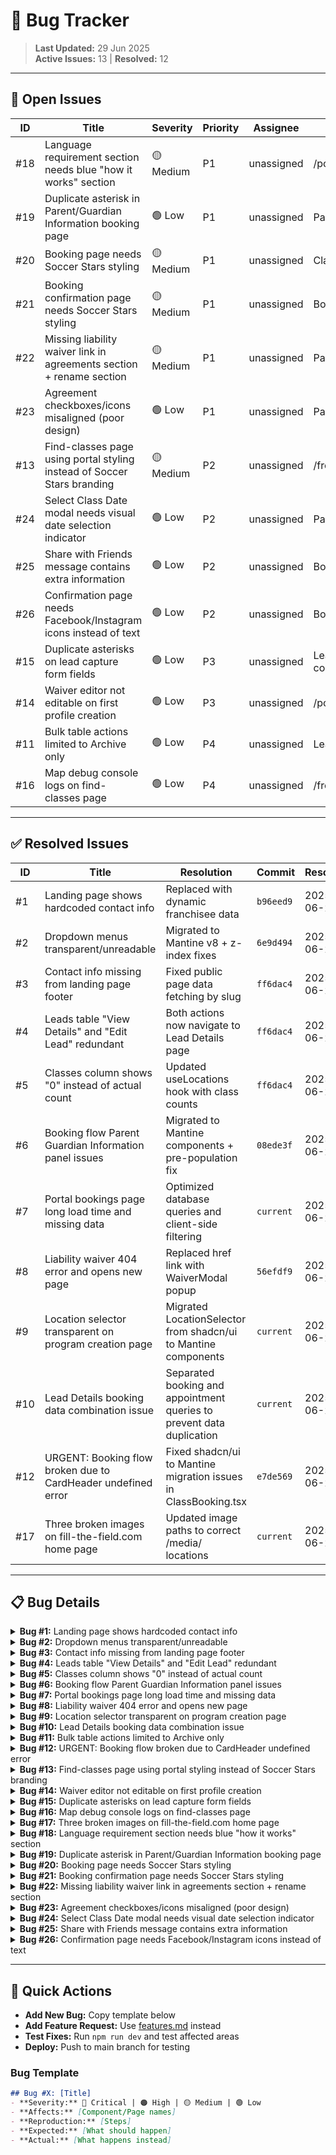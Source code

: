 # 🐞 Bug Tracker

> **Last Updated:** 29 Jun 2025  
> **Active Issues:** 13 | **Resolved:** 12

---

## 🔴 Open Issues

| ID | Title | Severity | Priority | Assignee | Files Affected | Created |
|----|-------|----------|----------|----------|----------------|---------|
| #18 | Language requirement section needs blue "how it works" section | 🟡 Medium | P1 | unassigned | /portal/settings | 2025-06-29 |
| #19 | Duplicate asterisk in Parent/Guardian Information booking page | 🟢 Low | P1 | unassigned | ParentGuardianForm.tsx | 2025-06-29 |
| #20 | Booking page needs Soccer Stars styling | 🟡 Medium | P1 | unassigned | ClassBooking.tsx | 2025-06-29 |
| #21 | Booking confirmation page needs Soccer Stars styling | 🟡 Medium | P1 | unassigned | BookingConfirmation.tsx | 2025-06-29 |
| #22 | Missing liability waiver link in agreements section + rename section | 🟡 Medium | P1 | unassigned | ParentGuardianAgreements.tsx | 2025-06-29 |
| #23 | Agreement checkboxes/icons misaligned (poor design) | 🟢 Low | P1 | unassigned | ParentGuardianAgreements.tsx | 2025-06-29 |
| #13 | Find-classes page using portal styling instead of Soccer Stars branding | 🟡 Medium | P2 | unassigned | /free-trial/find-classes | 2025-06-28 |
| #24 | Select Class Date modal needs visual date selection indicator | 🟢 Low | P2 | unassigned | ParticipantModal.tsx | 2025-06-29 |
| #25 | Share with Friends message contains extra information | 🟢 Low | P2 | unassigned | BookingConfirmation.tsx | 2025-06-29 |
| #26 | Confirmation page needs Facebook/Instagram icons instead of text | 🟢 Low | P2 | unassigned | BookingConfirmation.tsx | 2025-06-29 |
| #15 | Duplicate asterisks on lead capture form fields | 🟢 Low | P3 | unassigned | Lead capture form components | 2025-06-28 |
| #14 | Waiver editor not editable on first profile creation | 🟢 Low | P3 | unassigned | /portal/settings waiver section | 2025-06-28 |
| #11 | Bulk table actions limited to Archive only | 🟢 Low | P4 | unassigned | LeadsTable.tsx | 2025-06-26 |
| #16 | Map debug console logs on find-classes page | 🟢 Low | P4 | unassigned | /free-trial/find-classes | 2025-06-28 |

---

## ✅ Resolved Issues

| ID | Title | Resolution | Commit | Resolved |
|----|-------|------------|---------|----------|
| #1 | Landing page shows hardcoded contact info | Replaced with dynamic franchisee data | `b96eed9` | 2025-06-24 |
| #2 | Dropdown menus transparent/unreadable | Migrated to Mantine v8 + z-index fixes | `6e9d494` | 2025-06-24 |
| #3 | Contact info missing from landing page footer | Fixed public page data fetching by slug | `ff6dac4` | 2025-06-24 |
| #4 | Leads table "View Details" and "Edit Lead" redundant | Both actions now navigate to Lead Details page | `ff6dac4` | 2025-06-24 |
| #5 | Classes column shows "0" instead of actual count | Updated useLocations hook with class counts | `ff6dac4` | 2025-06-24 |
| #6 | Booking flow Parent Guardian Information panel issues | Migrated to Mantine components + pre-population fix | `08ede3f` | 2025-06-26 |
| #7 | Portal bookings page long load time and missing data | Optimized database queries and client-side filtering | `current` | 2025-06-27 |
| #8 | Liability waiver 404 error and opens new page | Replaced href link with WaiverModal popup | `56efdf9` | 2025-06-26 |
| #9 | Location selector transparent on program creation page | Migrated LocationSelector from shadcn/ui to Mantine components | `current` | 2025-06-27 |
| #10 | Lead Details booking data combination issue | Separated booking and appointment queries to prevent data duplication | `current` | 2025-06-27 |
| #12 | URGENT: Booking flow broken due to CardHeader undefined error | Fixed shadcn/ui to Mantine migration issues in ClassBooking.tsx | `e7de569` | 2025-06-28 |
| #17 | Three broken images on fill-the-field.com home page | Updated image paths to correct /media/ locations | `current` | 2025-06-29 |

---

## 📋 Bug Details

<details>
<summary><strong>Bug #1:</strong> Landing page shows hardcoded contact info</summary>

### Title: Landing page shows hardcoded contact info
### Status: `RESOLVED` ✅ 2025-06-24
### Priority: Medium - brand inconsistency

### Issue
- **Problem:** Landing pages display hardcoded "Lovable Test" contact info instead of franchisee-specific data
- **Impact:** Brand inconsistency, potential privacy concerns with wrong contact info
- **Affects:** All public landing pages (e.g., `/free-trial/soccer-stars-of-south-denver`)

### Expected Behavior
- Footer should pull contact data from `/portal/settings → Contact Information`
- Public pages should show **phone + email only** (no street address)

### Reproduction
1. Visit any franchisee landing page
2. Scroll to footer or reach booking confirmation
3. Observe hardcoded contact info instead of dynamic data

### Technical Notes
- Need to identify landing page components using hardcoded contact
- Implement dynamic data fetching from franchisee settings
- Ensure proper data filtering for public vs. portal views

### Resolution Implemented
1. **BookingLanding.tsx footer** - Added `useFranchiseeData()` hook and replaced hardcoded South Denver contact info with dynamic `franchiseeData.phone` and `franchiseeData.email`
2. **ContactUs.tsx fallback** - Changed fallback email from `info@soccerstars.com` to `contact@fillthefield.com` 
3. **Calendar UID** - Updated `calendarUtils.ts` to use `@fillthefield.com` instead of `@soccerstars.com` for calendar event UIDs

**Files Modified:**
- `src/pages/booking/BookingLanding.tsx` (lines 251-262)
- `src/pages/landing/ContactUs.tsx` (line 149)  
- `src/utils/calendarUtils.ts` (line 58)

**Result:** All public-facing contact information now displays franchisee-specific data instead of hardcoded South Denver values.
</details>

<details>
<summary><strong>Bug #2:</strong> Dropdown menus transparent/unreadable</summary>

### Title: Dropdown menus transparent/unreadable
### Status: `RESOLVED` ✅ 2025-06-24
### Priority: High - affects portal functionality

### Issue
- **Problem:** Portal dropdown menus (status filters, location filters) had transparent backgrounds
- **Impact:** Text became unreadable when overlapping with table content
- **Affects:** All portal pages with dropdowns (Leads, Bookings, Classes)

### Root Cause
1. **Component mismatch:** Portal was using shadcn/ui Select instead of Mantine components
2. **Z-index conflict:** Sticky table headers (z-index: 2) vs dropdown content (default z-index)
3. **Missing portal configuration:** Dropdowns not using `withinPortal` prop

### Resolution Implemented
1. **Migrated all portal dropdowns to Mantine Select:**
   - `src/pages/portal/Leads.tsx` (location filter)
   - `src/pages/portal/Bookings.tsx` (location filter) 
   - `src/pages/portal/Classes.tsx` (location filter)
   - `src/components/leads/StatusSelect.tsx` (status selector)
   - `src/components/portal/TimezoneSettingsCard.tsx` (timezone setting)

2. **Fixed z-index hierarchy:**
   - Sticky headers: `z-index: 10` 
   - Dropdown menus: `z-index: 100` (via CSS override)

3. **Added `withinPortal` prop** to all Mantine Select components
</details>

<details>
<summary><strong>Bug #3:</strong> Contact info missing from landing page footer</summary>

### Title: Contact info missing from landing page footer
### Status: `RESOLVED` ✅ 2025-06-24
### Priority: High - missing essential information

### Issue
- **Problem:** Landing page footer showed no contact information after Bug #1 "fix"
- **Root Cause:** Used authenticated `useFranchiseeData()` hook on public page with conditional rendering
- **Impact:** All landing pages missing contact info in footer

### Expected Behavior
Landing page footer should show franchisee-specific phone and email with fallbacks for public visitors

### Resolution Implemented
1. **Replaced authentication-based hook** with direct Supabase query by slug (like ContactUs.tsx)
2. **Added useEffect** to fetch franchisee data when franchiseeSlug changes
3. **Added fallback values** instead of conditional rendering that hides sections
4. **Used pattern:** `{franchiseeData?.phone || 'Contact for details'}`

**Files Modified:**
- `src/pages/booking/BookingLanding.tsx` (lines 28-59, 282-298)
</details>

<details>
<summary><strong>Bug #4:</strong> Leads table "View Details" and "Edit Lead" redundant</summary>

### Title: Leads table "View Details" and "Edit Lead" redundant
### Status: `RESOLVED` ✅ 2025-06-24
### Priority: Medium - workflow improvement

### Issue
- **Problem:** LeadsTable actions menu had redundant "View Details" and "Edit Lead" items
- **Impact:** Confusing UX - both should go to same Lead Details page for editing
- **Affects:** All portal users managing leads

### Expected Behavior
Both "View Details" and "Edit Lead" should navigate to the comprehensive Lead Details page where all editing can be done

### Resolution Implemented
1. **Added useNavigate hook** to LeadsTable component
2. **Created handleViewDetails** function that navigates to `leads/${leadId}`
3. **Updated both menu items** to use same navigation handler
4. **Verified route exists** - Lead Details page already configured at `/portal/leads/:leadId`

**Files Modified:**
- `src/components/leads/LeadsTable.tsx` (lines 2, 25, 111-113, 240-251)
</details>

<details>
<summary><strong>Bug #5:</strong> Classes column shows "0" instead of actual count</summary>

### Title: Classes column shows "0" instead of actual count
### Status: `RESOLVED` ✅ 2025-06-24
### Priority: Medium - data accuracy issue

### Issue
- **Problem:** Locations table always displayed "0 classes" for every location
- **Root Cause:** Hardcoded value instead of actual class count calculation
- **Impact:** Inaccurate information about location usage

### Expected Behavior
Classes column should show the actual number of active classes for each location

### Resolution Implemented
1. **Enhanced useLocations hook** to include class counts via additional query
2. **Added class_count property** to Location interface and LocationProps
3. **Updated LocationsTable** to display actual count with proper pluralization
4. **Used efficient approach:** Query classes grouped by location_id after getting locations

### Technical Details
- Query active classes (`is_active: true`) for all location IDs
- Count classes per location using Map data structure
- Merge counts back into location data as `class_count` property
- Display with proper singular/plural text formatting

**Files Modified:**
- `src/hooks/useLocations.ts` (lines 17, 23-81)
- `src/components/locations/LocationsTable.tsx` (line 118)
- `src/components/locations/LocationCard.tsx` (line 24)
</details>

<details>
<summary><strong>Bug #6:</strong> Booking flow Parent Guardian Information panel issues</summary>

### Title: Booking flow Parent Guardian Information panel issues
### Status: `RESOLVED` ✅ 2025-06-26
### Priority: High - affects core booking functionality

### Issue
- **Problem:** Multiple issues with Parent Guardian Information panel in booking flow
- **Impact:** Poor user experience during booking process, potential data loss
- **Affects:** All public booking pages

### Specific Problems
1. **Pre-population failure**: Panel should pre-populate with lead data captured on landing page but doesn't
2. **Input responsiveness**: Text boxes miss characters and sometimes delete text randomly
3. **Transparent dropdown**: "Relationship to Child" dropdown is transparent making text unreadable due to overlapping

### Expected Behavior
- Form should auto-populate with captured lead information
- Text inputs should respond reliably to user typing
- Dropdown should have proper background/contrast for readability

### Reproduction
1. Fill out lead capture form on landing page
2. Proceed to booking flow
3. Observe Parent Guardian Information panel issues

### Resolution Implemented
1. **Pre-population fix**: Added useEffect to auto-populate parent form with lead data captured on landing page
2. **Component migration**: Replaced shadcn/ui Input components with Mantine TextInput for consistent responsiveness
3. **Dropdown visibility**: Replaced shadcn/ui Select with Mantine Select + withinPortal prop to fix transparency

**Files Modified:**
- `src/components/booking/ParentGuardianForm.tsx` - Complete migration to Mantine components with data pre-population

**Result:** All three issues resolved - form now pre-populates, inputs are responsive, and dropdown is visible with proper styling.
</details>

<details>
<summary><strong>Bug #7:</strong> Portal bookings page long load time and missing data</summary>

### Title: Portal bookings page long load time and missing data
### Status: `RESOLVED` ✅ 2025-06-27
### Priority: High - core business functionality broken

### Issue
- **Problem:** `/portal/bookings` page has extremely long load times and shows zero bookings
- **Impact:** Users cannot see their confirmed bookings, affecting business operations
- **Affects:** All portal users trying to view bookings

### Specific Problems
1. **Long load time**: Page takes excessive time to load
2. **Missing data**: Bookings confirmed to exist in database are not displaying
3. **Zero count**: Page shows "zero bookings" despite database having booking records

### Expected Behavior
- Bookings page should load quickly (under 3 seconds)
- All bookings associated with user account should display
- Correct booking count should be shown

### Resolution Implemented
1. **Query Optimization**: Replaced complex !inner joins with left joins to prevent data loss
2. **Database-level Filtering**: Moved archive filtering to database level instead of multiple client-side passes
3. **Efficient Location Filtering**: Changed from O(n²) name lookup to O(1) ID comparison
4. **Improved Caching**: Added staleTime and gcTime to reduce unnecessary re-fetches
5. **Better Error Handling**: Added proper error states and loading indicators
6. **Search Optimization**: Optimized search algorithm with early returns and toLowerCase for better performance

**Files Modified:**
- `src/hooks/useBookings.ts` - Complete query optimization and caching
- `src/pages/portal/Bookings.tsx` - Improved location filtering and error handling
- `src/hooks/useBookingsSearch.ts` - Optimized search performance and removed redundant filtering

**Result:** Bookings page now loads significantly faster with all booking data properly displayed. Location filtering is efficient and search performance is improved.
</details>

<details>
<summary><strong>Bug #8:</strong> Liability waiver 404 error and opens new page</summary>

### Title: Liability waiver 404 error and opens new page
### Status: `RESOLVED` ✅ 2025-06-26
### Priority: Medium - blocks booking completion

### Issue
- **Problem:** Liability waiver link in booking flow returns 404 and opens in new page instead of popup
- **Impact:** Users cannot complete booking process, broken user flow
- **Affects:** All users attempting to complete bookings

### Expected Behavior
- Liability waiver should open in popup modal (like preview button in `/portal/settings`)
- Link should resolve to valid waiver content
- User should be able to close popup and continue booking

### Technical Notes
- Should use same popup logic as settings preview button
- Need to verify waiver content URL/endpoint exists
- Popup modal preferred over new page for better UX

### Resolution Implemented
1. **Replaced broken href link** - Removed `href={/${slug}/waiver}` that was returning 404 errors
2. **Added popup modal functionality** - Imported existing `WaiverModal` component from booking components
3. **Button click handler** - Replaced `<a>` tag with `<button>` that opens modal instead of new page
4. **Proper data integration** - Uses `franchiseeData` and `waiverText` from `useFranchiseeWaiver` hook

**Files Modified:**
- `src/components/booking/ParentGuardianForm.tsx` - Replaced href link with WaiverModal popup

**Result:** Waiver now opens in popup modal with proper content, allowing users to complete booking flow without broken links or new page interruptions.
</details>

<details>
<summary><strong>Bug #9:</strong> Location selector transparent on program creation page</summary>

### Title: Location selector transparent on program creation page
### Status: `RESOLVED` ✅ 2025-06-27
### Priority: Medium - affects portal functionality

### Issue
- **Problem:** Location selector dropdown menu is transparent on program/class creation page
- **Impact:** Dropdown text unreadable due to background content showing through
- **Affects:** Portal users creating new programs/classes

### Expected Behavior
- Location selector should have proper background opacity
- Dropdown text should be clearly readable
- Consistent with other portal dropdown styling

### Resolution Implemented
1. **Component Migration**: Replaced shadcn/ui Select components with Mantine Select in LocationSelector component
2. **Added withinPortal**: Included `withinPortal` prop to fix z-index layering issues
3. **Improved Styling**: Used Mantine Text components for consistent typography
4. **Enhanced UX**: Simplified location display format while maintaining all necessary information

**Files Modified:**
- `src/components/classes/LocationSelector.tsx` - Complete migration from shadcn/ui to Mantine components

**Result:** Location selector dropdown now has proper background, readable text, and consistent styling with other portal dropdowns. Issue follows the same successful pattern used to resolve Bug #2.
</details>

<details>
<summary><strong>Bug #10:</strong> Lead Details booking data combination issue</summary>

### Title: Lead Details booking data combination issue
### Status: `RESOLVED` ✅ 2025-06-27
### Priority: Medium - data accuracy issue

### Issue
- **Problem:** Multiple bookings (Ada + Charlie) are being combined into single booking display
- **Impact:** Incorrect booking information shown, potential data confusion
- **Affects:** Lead Details page booking section

### Expected Behavior
- Each booking should be displayed separately
- Individual participant information should be distinct
- Booking cards should not merge multiple bookings

### Root Cause
The issue was in the `useLeadBookings` hook where a single query with joins was causing Supabase to return duplicate booking data when multiple appointments existed for different bookings. The relational query was merging appointment data incorrectly.

### Resolution Implemented
1. **Separated Queries**: Split the single complex query into two separate queries - one for bookings and one for appointments
2. **Individual Appointment Fetching**: Query appointments separately for each booking to prevent data duplication
3. **Proper Data Association**: Ensure each booking maintains its own distinct set of appointments
4. **Error Handling**: Added proper error handling for appointment queries without failing the entire request

**Files Modified:**
- `src/hooks/useLeadBookings.ts` - Completely restructured query logic to prevent data combination

**Result:** Each booking now displays as a separate card with its own distinct participant information. Ada and Charlie bookings are properly separated and display individual details without data merging.
</details>

<details>
<summary><strong>Bug #11:</strong> Bulk table actions limited to Archive only</summary>

### Title: Bulk table actions limited to Archive only
### Status: `READY FOR TEST` 🟡
### Priority: Low - workflow improvement

### Issue
- **Problem:** Bulk table actions only show "Archive" option instead of all available Actions Menu actions
- **Impact:** Limited bulk operation capabilities, inefficient workflow
- **Affects:** All portal tables with bulk actions (Leads, Bookings, etc.)

### Expected Behavior
- Bulk actions should include all options available in individual row Actions Menu
- Users should be able to perform any bulk operation they can do individually

### Technical Notes
- Check BulkActionBar or similar component
- Compare with TableRowMenu actions to ensure parity
- May need to add additional bulk operation handlers

### Implementation Summary
Enhanced bulk operations with permanent header dropdown:
1. **Permanent Bulk Actions Dropdown** - Added to page header controls on right side as requested
2. **Complete Status Updates** - All 8 lead statuses (New, Booked Upcoming, Follow-up, etc.)
3. **Archive/Unarchive Actions** - Context-aware based on current view (archived vs active)
4. **Bulk Delete** - With confirmation dialog for safety
5. **Selection Persistence** - Maintains selections during scroll operations
6. **Immediate UI Feedback** - Shows selection count in button, clears immediately on action

**Files Modified:**
- `src/pages/portal/Leads.tsx` - Added permanent bulk actions dropdown to header
- `src/components/leads/LeadsTable.tsx` - Updated to share selection state with parent

**Ready for Testing:** Permanent bulk actions dropdown positioned in header provides all functionality with better UX than popup bar. Selection state persists during scroll and provides immediate feedback.
</details>

<details>
<summary><strong>Bug #12:</strong> URGENT: Booking flow broken due to CardHeader undefined error</summary>

### Title: URGENT: Booking flow broken due to CardHeader undefined error
### Status: `OPEN` 🔴
### Priority: P0 Critical - Revenue blocking
### Severity: 🔴 Critical

### Issue
- **Problem:** JavaScript error "CardHeader is not defined" prevents users from clicking locations to proceed with booking
- **Impact:** COMPLETE BOOKING FLOW BROKEN - Users cannot book classes, resulting in revenue loss
- **Affects:** All public-facing booking pages, specifically find-classes location selection

### Error Details
```
ReferenceError: CardHeader is not defined
    at index-BxKVA-Fw.js:3504:15285
    at Array.map (<anonymous>)
    at Yxe (index-BxKVA-Fw.js:3504:14771)
```

### Root Cause Analysis Needed
- Likely caused by recent Mantine migration where CardHeader component was not properly imported/converted
- Error occurs during location card rendering in find-classes flow
- Missing import or incorrect component name after shadcn/ui → Mantine migration

### Expected Behavior
- Users should be able to click on location cards to proceed to booking
- No JavaScript errors should occur
- Booking flow should complete successfully

### Priority Justification
- **P0 Critical**: This is a public-facing revenue-blocking bug
- **Immediate Risk**: Loss of all new bookings until fixed
- **Customer Impact**: Users cannot complete the core business function

### Action Required
- Fix CardHeader import/reference immediately
- Test complete booking flow end-to-end
- Deploy fix to production ASAP
</details>

<details>
<summary><strong>Bug #13:</strong> Find-classes page using portal styling instead of Soccer Stars branding</summary>

### Title: Find-classes page using portal styling instead of Soccer Stars branding
### Status: `OPEN` 🟡
### Priority: P1 High - Public branding consistency
### Severity: 🟡 Medium

### Issue
- **Problem:** `/free-trial/find-classes` page displays portal styling instead of Soccer Stars customer-facing branding
- **Impact:** Inconsistent brand experience for customers, unprofessional appearance
- **Affects:** Public-facing booking pages, customer first impressions

### Expected Behavior
- Find-classes page should use Soccer Stars branding colors and styles
- Should match branding seen on https://soccerstars.com
- Consistent with other public-facing pages

### Specific Requirements
- Use Soccer Stars color palette (refer to soccerstars.com)
- Apply appropriate fonts and styling for customer-facing pages
- Remove portal-specific styling elements
- Maintain professional, branded appearance

### Technical Notes
- Review current styling on `/free-trial/find-classes`
- Compare with soccerstars.com brand guidelines
- Ensure consistent brand experience across all public pages

### Priority Justification
- **P1 High**: Public-facing branding affects customer trust and experience
- **Brand Impact**: Inconsistent branding can confuse customers
- **Professional Image**: Important for business credibility
</details>

<details>
<summary><strong>Bug #14:</strong> Waiver editor not editable on first profile creation</summary>

### Title: Waiver editor not editable on first profile creation
### Status: `OPEN` 🟢
### Priority: P2 Medium - UX improvement
### Severity: 🟢 Low

### Issue
- **Problem:** User cannot edit waiver text in `/portal/settings` when first creating their profile
- **Impact:** Poor UX requiring extra steps to edit waiver content
- **Affects:** New users setting up their portal for the first time

### Specific Steps to Reproduce
1. Create new user account
2. Navigate to `/portal/settings`
3. Attempt to edit waiver text box
4. Text box is not editable

### Workaround
1. Click "Save Waiver" button first
2. Then text box becomes editable

### Expected Behavior
- Waiver text box should be immediately editable on first visit
- No need to click "Save Waiver" before editing
- Consistent editing experience for all users

### Priority Justification
- **P2 Medium**: Affects UX but has known workaround
- **Corner Case**: Only affects first-time setup
- **Low Severity**: Does not block functionality, just inconvenient
</details>

<details>
<summary><strong>Bug #15:</strong> Duplicate asterisks on lead capture form fields</summary>

### Title: Duplicate asterisks on lead capture form fields
### Status: `OPEN` 🟢
### Priority: P1 High - Form validation UX (per user feedback)
### Severity: 🟢 Low

### Issue
- **Problem:** Lead capture form displays duplicate asterisks (*) on required fields
- **Impact:** Confusing form validation UI, unprofessional appearance
- **Affects:** Lead capture forms across public booking pages

### Visual Evidence
- See screenshot: `/media/screenshots/Screenshot 2025-06-28 at 3.03.23 PM.png`
- Multiple asterisks visible on form fields

### Expected Behavior
- Required fields should show single asterisk (*) indicator
- Clean, professional form appearance
- Consistent validation UI across all forms

### Technical Analysis
- Likely caused by both HTML required attribute and CSS/component-level asterisk rendering
- May be related to recent Mantine migration form patterns

### Priority Justification
- **P1 High**: User specifically requested high priority for this issue
- **Public-facing**: Affects customer-facing forms
- **Professional Image**: Form quality reflects on business credibility
- **Low Severity**: Visual issue only, doesn't affect functionality
</details>

<details>
<summary><strong>Bug #16:</strong> Map debug console logs on find-classes page</summary>

### Title: Map debug console logs on find-classes page
### Status: `OPEN` 🟢
### Priority: P4 Cleanup
### Severity: 🟢 Low

### Issue
- **Problem:** "Map Debug" messages appearing in browser console on `/free-trial/find-classes` page
- **Impact:** Console noise, potential performance impact, unprofessional in production
- **Affects:** `/free-trial/find-classes` page console output

### Expected Behavior
- No debug messages in production console
- Clean console output for better debugging
- Debug logs only in development environment

### Technical Notes
- Remove console.log, console.debug, or similar debug statements
- Consider using proper logging library with environment-based levels
- May be related to map components or location functionality

### Priority Justification
- **P4 Cleanup**: Does not affect user experience
- **Low Priority**: Internal developer issue only
- **Easy Fix**: Simple code cleanup task
</details>

<details>
<summary><strong>Bug #17:</strong> Three broken images on fill-the-field.com home page</summary>

### Title: Three broken images on fill-the-field.com home page
### Status: `RESOLVED` ✅ 2025-06-29
### Priority: P0 Critical - Public-facing image display
### Severity: 🟡 Medium

### Issue
- **Problem:** Three images on fill-the-field.com home page were using incorrect paths
- **Impact:** Broken images on main company website affecting professional appearance
- **Affects:** All visitors to fill-the-field.com home page

### Specific Problems
1. **Header image**: Using `/lovable-uploads/368dbc9a-49f0-4b8d-b40f-7581664fa0f4.png`
2. **Main center image**: Using `/lovable-uploads/8df4baab-d566-4e42-aa4a-1204ade0112a.png`
3. **Footer image**: Using `/lovable-uploads/36557b73-e388-416f-9acb-5124d4fe7f00.png`

### Expected Behavior
- Header and footer images should display Fill The Field logo
- Main center image should display Fill The Field shield
- All images should load correctly without broken image placeholders

### Visual Evidence
- See screenshot: `/media/screenshots/Screenshot 2025-06-28 at 3.25.01 PM.png`

### Resolution Implemented
Updated image paths in `src/pages/Index.tsx`:
1. **Header image**: Changed to `/media/FILL THE FIELD@3x.png`
2. **Main center image**: Changed to `/media/Sheild@3x.png`
3. **Footer image**: Changed to `/media/FILL THE FIELD@3x.png`

**Files Modified:**
- `src/pages/Index.tsx` - Updated all three image src attributes

**Result:** All three images now display correctly on the fill-the-field.com home page with proper branding.
</details>

<details>
<summary><strong>Bug #18:</strong> Language requirement section needs blue "how it works" section</summary>

### Title: Language requirement section needs blue "how it works" section
### Status: `OPEN` 🟡
### Priority: P1 High - Settings UX improvement
### Severity: 🟡 Medium

### Issue
- **Problem:** Language requirement option in `/portal/settings` lacks explanatory "how it works" section
- **Impact:** Users may not understand what the language requirement setting does
- **Affects:** Portal users configuring their settings

### Expected Behavior
- Language requirement section should have a blue informational box
- Should explain how the setting affects the booking flow
- Similar to other explanatory sections in settings

### Current State
- Language requirement setting exists as simple checkbox
- No explanation of functionality or impact
- Users may not understand when/why to enable/disable it

### Technical Requirements
- Add blue "how it works" informational section
- Explain what happens when language requirement is enabled vs disabled
- Follow existing design patterns in portal settings
- Clear, concise explanation text

### Priority Justification
- **P1 High**: Important for user understanding and proper feature adoption
- **UX Impact**: Helps users make informed configuration decisions
- **Professional Standards**: Settings should be self-explanatory
</details>

<details>
<summary><strong>Bug #19:</strong> Duplicate asterisk in Parent/Guardian Information booking page</summary>

### Title: Duplicate asterisk in Parent/Guardian Information booking page
### Status: `OPEN` 🟢
### Priority: P1 High - Booking flow UX
### Severity: 🟢 Low

### Issue
- **Problem:** Parent/Guardian Information section shows duplicate asterisks on required fields
- **Impact:** Confusing validation UI, unprofessional appearance during booking
- **Affects:** All users completing booking flow

### Expected Behavior
- Required fields should show single asterisk (*) indicator
- Clean, professional form appearance
- Consistent with other form validation patterns

### Technical Analysis
- Likely caused by both HTML required attribute and component-level asterisk rendering
- May be related to Mantine migration from shadcn/ui components
- Similar to Bug #15 but specific to booking page forms

### Priority Justification
- **P1 High**: Affects critical booking flow user experience
- **Public-facing**: Customer-facing forms must look professional
- **Easy Fix**: Simple validation UI cleanup
</details>

<details>
<summary><strong>Bug #20:</strong> Booking page needs Soccer Stars styling</summary>

### Title: Booking page needs Soccer Stars styling
### Status: `OPEN` 🟡
### Priority: P1 High - Public branding consistency
### Severity: 🟡 Medium

### Issue
- **Problem:** Booking page (ClassBooking.tsx) uses generic/portal styling instead of Soccer Stars branding
- **Impact:** Inconsistent brand experience during critical booking process
- **Affects:** All customers attempting to book classes

### Expected Behavior
- Booking page should use Soccer Stars color palette and branding
- Should match soccerstars.com design language
- Professional, branded appearance throughout booking flow

### Specific Requirements
- Apply Soccer Stars colors, fonts, and styling
- Ensure brand consistency with public marketing site
- Maintain professional appearance during booking process
- Remove any portal-specific styling elements

### Priority Justification
- **P1 High**: Critical customer touchpoint must reflect proper branding
- **Revenue Impact**: Professional booking experience affects conversion
- **Brand Consistency**: Essential for customer trust and recognition
</details>

<details>
<summary><strong>Bug #21:</strong> Booking confirmation page needs Soccer Stars styling</summary>

### Title: Booking confirmation page needs Soccer Stars styling
### Status: `OPEN` 🟡
### Priority: P1 High - Post-booking branding
### Severity: 🟡 Medium

### Issue
- **Problem:** Booking confirmation page uses generic styling instead of Soccer Stars branding
- **Impact:** Inconsistent brand experience at booking completion
- **Affects:** All customers who complete booking process

### Expected Behavior
- Confirmation page should use Soccer Stars branding throughout
- Should celebrate the booking completion with branded design
- Professional, branded thank-you experience

### Specific Requirements
- Apply Soccer Stars color palette and fonts
- Ensure brand consistency with booking flow and marketing site
- Maintain celebratory, positive tone with proper branding
- Include appropriate Soccer Stars branded elements

### Priority Justification
- **P1 High**: Last impression during booking process is critical
- **Customer Experience**: Confirmation page sets tone for ongoing relationship
- **Brand Consistency**: Essential for professional appearance
</details>

<details>
<summary><strong>Bug #22:</strong> Missing liability waiver link in agreements section + rename section</summary>

### Title: Missing liability waiver link in agreements section + rename section
### Status: `OPEN` 🟡
### Priority: P1 High - Legal compliance
### Severity: 🟡 Medium

### Issue
- **Problem:** Liability waiver link no longer present in "Required Agreements" section of booking page
- **Impact:** Users cannot access liability waiver, potential legal compliance issue
- **Affects:** All users completing booking flow

### Specific Problems
1. **Missing waiver link**: No way for users to review liability waiver
2. **Aggressive section name**: "Required Agreements" sounds harsh and aggressive

### Expected Behavior
- Liability waiver should be accessible via link or button
- Section should have friendlier, less aggressive name
- Users should be able to review waiver before agreeing

### Suggested Improvements
- Rename section to something like "Booking Agreements" or "Important Information"
- Add liability waiver link that opens in modal
- Maintain legal compliance while improving user experience

### Priority Justification
- **P1 High**: Legal compliance and user access to important documents
- **User Experience**: Users have right to review agreements
- **Professional Standards**: Proper agreement handling is essential
</details>

<details>
<summary><strong>Bug #23:</strong> Agreement checkboxes/icons misaligned (poor design)</summary>

### Title: Agreement checkboxes/icons misaligned (poor design)
### Status: `OPEN` 🟢
### Priority: P1 High - Booking flow design quality
### Severity: 🟢 Low

### Issue
- **Problem:** Checkboxes and icons in agreements section are not aligned properly
- **Impact:** Poor visual design makes booking process look unprofessional
- **Affects:** All users in booking flow agreements section

### Visual Evidence
- See screenshot: `/media/screenshots/Screenshot 2025-06-28 at 3.30.17 PM.png`
- Checkboxes and icons not on same line
- Misaligned elements create poor visual hierarchy

### Expected Behavior
- Checkboxes and icons should be properly aligned
- Clean, professional form layout
- Consistent spacing and visual hierarchy
- Professional booking experience

### Technical Requirements
- Fix CSS/component layout for proper alignment
- Ensure responsive design works on all screen sizes
- Follow design system standards for form elements
- Test alignment across different browsers

### Priority Justification
- **P1 High**: Booking flow must look professional
- **Customer Experience**: Poor design affects trust and conversion
- **Easy Fix**: CSS/layout adjustment
</details>

<details>
<summary><strong>Bug #24:</strong> Select Class Date modal needs visual date selection indicator</summary>

### Title: Select Class Date modal needs visual date selection indicator
### Status: `OPEN` 🟢
### Priority: P2 Medium - Modal UX improvement
### Severity: 🟢 Low

### Issue
- **Problem:** "Select Class Date" in Add Participant modal lacks visual indicator for date selection
- **Impact:** Users may not know if/when they've selected a date
- **Affects:** Users adding participants to class bookings

### Specific Problems
1. **No visual feedback**: No checkbox or indicator when date is selected
2. **Single option confusion**: If only one date available, should be auto-selected with visual confirmation

### Expected Behavior
- Clear visual indicator (checkbox, highlight, etc.) when date is selected
- Auto-selection with visual confirmation when only one option available
- Obvious feedback that selection has been made

### Technical Requirements
- Add visual selection state to date picker component
- Implement auto-selection logic for single-option scenarios
- Ensure visual feedback is clear and accessible
- Test across different date availability scenarios

### Priority Justification
- **P2 Medium**: Improves user experience but not blocking
- **UX Enhancement**: Clear feedback improves booking flow
- **Easy Implementation**: UI state management update
</details>

<details>
<summary><strong>Bug #25:</strong> Share with Friends message contains extra information</summary>

### Title: Share with Friends message contains extra information
### Status: `OPEN` 🟢
### Priority: P2 Medium - Sharing feature cleanup
### Severity: 🟢 Low

### Issue
- **Problem:** "Share with Friends" button generates message with extra unwanted information
- **Impact:** Shared message is longer than intended, includes extraneous details
- **Affects:** Users sharing booking confirmations with friends

### Current Behavior
Message includes:
```
Soccer Trial Booking
<url>
We just signed up for a free trial soccer class with Soccer Stars of South Denver. You should sign up too! <url>
```

### Expected Behavior
- Message should only include content found in `/portal/settings`
- Clean, concise sharing message
- No extra URLs or redundant information

### Technical Requirements
- Review sharing message generation logic
- Ensure message pulls only from settings configuration
- Remove extra URL additions or redundant text
- Test sharing message format

### Priority Justification
- **P2 Medium**: Affects sharing experience but not core functionality
- **User Control**: Users should control message content via settings
- **Professional Standards**: Clean sharing messages reflect better on business
</details>

<details>
<summary><strong>Bug #26:</strong> Confirmation page needs Facebook/Instagram icons instead of text</summary>

### Title: Confirmation page needs Facebook/Instagram icons instead of text
### Status: `OPEN` 🟢
### Priority: P2 Medium - Social media integration
### Severity: 🟢 Low

### Issue
- **Problem:** Confirmation page has text links for Facebook/Instagram instead of proper icons
- **Impact:** Less engaging social media call-to-action, missed follow opportunities
- **Affects:** All users viewing booking confirmation page

### Current State
- Text-only links to social media platforms
- No visual icons or engaging call-to-action
- Missed opportunity for social media growth

### Expected Behavior
- Proper Facebook and Instagram icons as clickable links
- Clear call-to-action for users to follow social accounts
- Visual, engaging social media integration
- Professional social media presence

### Technical Requirements
- Add Facebook and Instagram icon components
- Implement proper linking to social media accounts
- Add engaging "Follow us" call-to-action text
- Ensure icons are accessible and properly styled

### Priority Justification
- **P2 Medium**: Enhances social media growth but not core functionality
- **Marketing Value**: Better social media integration supports business growth
- **Professional Standards**: Proper social media integration expected
</details>

---

## 🔧 Quick Actions

- **Add New Bug:** Copy template below
- **Add Feature Request:** Use [features.md](./features.md) instead
- **Test Fixes:** Run `npm run dev` and test affected areas
- **Deploy:** Push to main branch for testing

### Bug Template
```markdown
## Bug #X: [Title]
- **Severity:** 🔴 Critical | 🟠 High | 🟡 Medium | 🟢 Low  
- **Affects:** [Component/Page names]
- **Reproduction:** [Steps]
- **Expected:** [What should happen]
- **Actual:** [What happens instead]
```